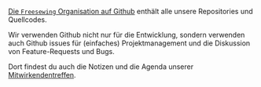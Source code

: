 ---
---

[Die `Freesewing` Organisation auf Github](https://github.com/freesewing/) enthält alle unsere Repositories und Quellcodes.

Wir verwenden Github nicht nur für die Entwicklung, sondern verwenden auch Github issues für (einfaches) Projektmanagement und die Diskussion von Feature-Requests und Bugs.

Dort findest du auch die Notizen und die Agenda unserer [Mitwirkendentreffen](/community/calls/).
